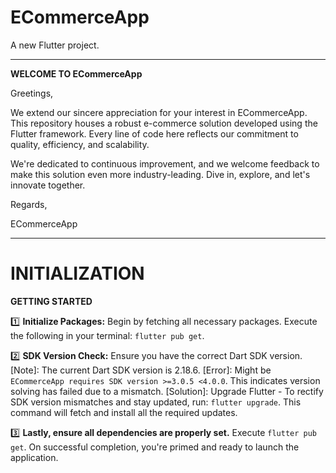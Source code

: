 # ECommerceApp

A new Flutter project.

---

**WELCOME TO ECommerceApp**

Greetings,

We extend our sincere appreciation for your interest in ECommerceApp. This repository houses a robust e-commerce solution developed using the Flutter framework. Every line of code here reflects our commitment to quality, efficiency, and scalability.

We're dedicated to continuous improvement, and we welcome feedback to make this solution even more industry-leading. Dive in, explore, and let's innovate together.

Regards,

ECommerceApp

---

# INITIALIZATION

**GETTING STARTED**

1️⃣ **Initialize Packages:** Begin by fetching all necessary packages. Execute the following in your terminal: `flutter pub get`.

2️⃣ **SDK Version Check:** Ensure you have the correct Dart SDK version. [Note]: The current Dart SDK version is 2.18.6. [Error]: Might be `ECommerceApp requires SDK version >=3.0.5 <4.0.0`. This indicates version solving has failed due to a mismatch. [Solution]: Upgrade Flutter - To rectify SDK version mismatches and stay updated, run: `flutter upgrade`. This command will fetch and install all the required updates.

3️⃣ **Lastly, ensure all dependencies are properly set.** Execute `flutter pub get`. On successful completion, you're primed and ready to launch the application.
